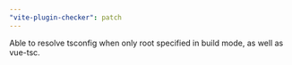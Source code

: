 ```yaml
---
"vite-plugin-checker": patch
---
```


Able to resolve tsconfig when only root specified in build mode, as well as vue-tsc.
